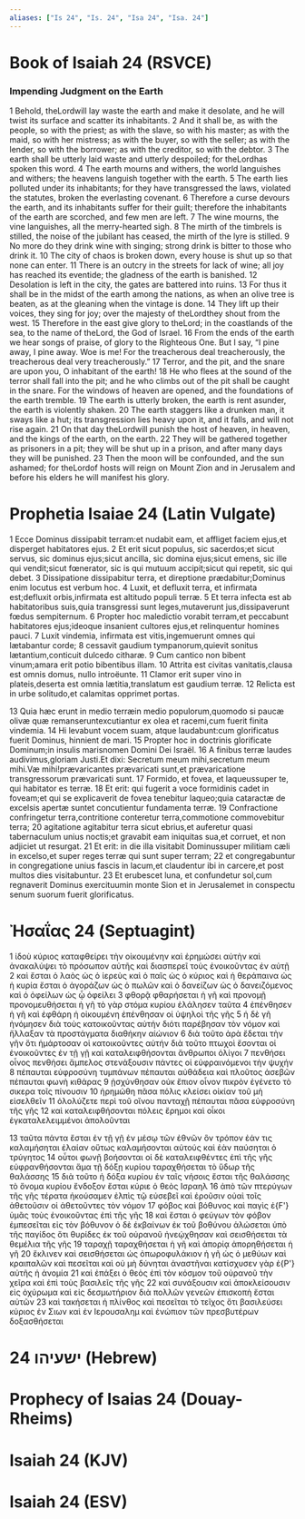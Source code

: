 ```yaml
---
aliases: ["Is 24", "Is. 24", "Isa 24", "Isa. 24"]
---
```



# Book of Isaiah 24 (RSVCE)

### Impending Judgment on the Earth
1 Behold, theLordwill lay waste the earth and make it desolate, and he will twist its surface and scatter its inhabitants.
2 And it shall be, as with the people, so with the priest; as with the slave, so with his master; as with the maid, so with her mistress; as with the buyer, so with the seller; as with the lender, so with the borrower; as with the creditor, so with the debtor.
3 The earth shall be utterly laid waste and utterly despoiled; for theLordhas spoken this word.
4 The earth mourns and withers, the world languishes and withers; the heavens languish together with the earth.
5 The earth lies polluted under its inhabitants; for they have transgressed the laws, violated the statutes, broken the everlasting covenant.
6 Therefore a curse devours the earth, and its inhabitants suffer for their guilt; therefore the inhabitants of the earth are scorched, and few men are left.
7 The wine mourns, the vine languishes, all the merry-hearted sigh.
8 The mirth of the timbrels is stilled, the noise of the jubilant has ceased, the mirth of the lyre is stilled.
9 No more do they drink wine with singing; strong drink is bitter to those who drink it.
10 The city of chaos is broken down, every house is shut up so that none can enter.
11 There is an outcry in the streets for lack of wine; all joy has reached its eventide; the gladness of the earth is banished.
12 Desolation is left in the city, the gates are battered into ruins.
13 For thus it shall be in the midst of the earth among the nations, as when an olive tree is beaten, as at the gleaning when the vintage is done.
14 They lift up their voices, they sing for joy; over the majesty of theLordthey shout from the west.
15 Therefore in the east give glory to theLord; in the coastlands of the sea, to the name of theLord, the God of Israel.
16 From the ends of the earth we hear songs of praise, of glory to the Righteous One. But I say, “I pine away, I pine away. Woe is me! For the treacherous deal treacherously, the treacherous deal very treacherously.”
17 Terror, and the pit, and the snare are upon you, O inhabitant of the earth!
18 He who flees at the sound of the terror shall fall into the pit; and he who climbs out of the pit shall be caught in the snare. For the windows of heaven are opened, and the foundations of the earth tremble.
19 The earth is utterly broken, the earth is rent asunder, the earth is violently shaken.
20 The earth staggers like a drunken man, it sways like a hut; its transgression lies heavy upon it, and it falls, and will not rise again.
21 On that day theLordwill punish the host of heaven, in heaven, and the kings of the earth, on the earth.
22 They will be gathered together as prisoners in a pit; they will be shut up in a prison, and after many days they will be punished.
23 Then the moon will be confounded, and the sun ashamed; for theLordof hosts will reign on Mount Zion and in Jerusalem and before his elders he will manifest his glory.


# Prophetia Isaiae 24 (Latin Vulgate)

1 Ecce Dominus dissipabit terram:et nudabit eam, et affliget faciem ejus,et disperget habitatores ejus.
2 Et erit sicut populus, sic sacerdos;et sicut servus, sic dominus ejus;sicut ancilla, sic domina ejus;sicut emens, sic ille qui vendit;sicut fœnerator, sic is qui mutuum accipit;sicut qui repetit, sic qui debet.
3 Dissipatione dissipabitur terra, et direptione prædabitur;Dominus enim locutus est verbum hoc.
4 Luxit, et defluxit terra, et infirmata est;defluxit orbis,infirmata est altitudo populi terræ.
5 Et terra infecta est ab habitatoribus suis,quia transgressi sunt leges,mutaverunt jus,dissipaverunt fœdus sempiternum.
6 Propter hoc maledictio vorabit terram,et peccabunt habitatores ejus;ideoque insanient cultores ejus,et relinquentur homines pauci.
7 Luxit vindemia, infirmata est vitis,ingemuerunt omnes qui lætabantur corde;
8 cessavit gaudium tympanorum,quievit sonitus lætantium,conticuit dulcedo citharæ.
9 Cum cantico non bibent vinum;amara erit potio bibentibus illam.
10 Attrita est civitas vanitatis,clausa est omnis domus, nullo introëunte.
11 Clamor erit super vino in plateis,deserta est omnia lætitia,translatum est gaudium terræ.
12 Relicta est in urbe solitudo,et calamitas opprimet portas.

13 Quia hæc erunt in medio terræin medio populorum,quomodo si paucæ olivæ quæ remanseruntexcutiantur ex olea et racemi,cum fuerit finita vindemia.
14 Hi levabunt vocem suam, atque laudabunt:cum glorificatus fuerit Dominus, hinnient de mari.
15 Propter hoc in doctrinis glorificate Dominum;in insulis marisnomen Domini Dei Israël.
16 A finibus terræ laudes audivimus,gloriam Justi.Et dixi: Secretum meum mihi,secretum meum mihi.Væ mihi!prævaricantes prævaricati sunt,et prævaricatione transgressorum prævaricati sunt.
17 Formido, et fovea, et laqueussuper te, qui habitator es terræ.
18 Et erit: qui fugerit a voce formidinis cadet in foveam;et qui se explicaverit de fovea tenebitur laqueo;quia cataractæ de excelsis apertæ suntet concutientur fundamenta terræ.
19 Confractione confringetur terra,contritione conteretur terra,commotione commovebitur terra;
20 agitatione agitabitur terra sicut ebrius,et auferetur quasi tabernaculum unius noctis;et gravabit eam iniquitas sua,et corruet, et non adjiciet ut resurgat.
21 Et erit: in die illa visitabit Dominussuper militiam cæli in excelso,et super reges terræ qui sunt super terram;
22 et congregabuntur in congregatione unius fascis in lacum,et claudentur ibi in carcere,et post multos dies visitabuntur.
23 Et erubescet luna, et confundetur sol,cum regnaverit Dominus exercituumin monte Sion et in Jerusalemet in conspectu senum suorum fuerit glorificatus.


# Ἠσαΐας 24 (Septuagint)

1 ἰδοὺ κύριος καταφθείρει τὴν οἰκουμένην καὶ ἐρημώσει αὐτὴν καὶ ἀνακαλύψει τὸ πρόσωπον αὐτῆς καὶ διασπερεῖ τοὺς ἐνοικοῦντας ἐν αὐτῇ
2 καὶ ἔσται ὁ λαὸς ὡς ὁ ἱερεὺς καὶ ὁ παῖς ὡς ὁ κύριος καὶ ἡ θεράπαινα ὡς ἡ κυρία ἔσται ὁ ἀγοράζων ὡς ὁ πωλῶν καὶ ὁ δανείζων ὡς ὁ δανειζόμενος καὶ ὁ ὀφείλων ὡς ᾧ ὀφείλει
3 φθορᾷ φθαρήσεται ἡ γῆ καὶ προνομῇ προνομευθήσεται ἡ γῆ τὸ γὰρ στόμα κυρίου ἐλάλησεν ταῦτα
4 ἐπένθησεν ἡ γῆ καὶ ἐφθάρη ἡ οἰκουμένη ἐπένθησαν οἱ ὑψηλοὶ τῆς γῆς
5 ἡ δὲ γῆ ἠνόμησεν διὰ τοὺς κατοικοῦντας αὐτήν διότι παρέβησαν τὸν νόμον καὶ ἤλλαξαν τὰ προστάγματα διαθήκην αἰώνιον
6 διὰ τοῦτο ἀρὰ ἔδεται τὴν γῆν ὅτι ἡμάρτοσαν οἱ κατοικοῦντες αὐτήν διὰ τοῦτο πτωχοὶ ἔσονται οἱ ἐνοικοῦντες ἐν τῇ γῇ καὶ καταλειφθήσονται ἄνθρωποι ὀλίγοι
7 πενθήσει οἶνος πενθήσει ἄμπελος στενάξουσιν πάντες οἱ εὐφραινόμενοι τὴν ψυχήν
8 πέπαυται εὐφροσύνη τυμπάνων πέπαυται αὐθάδεια καὶ πλοῦτος ἀσεβῶν πέπαυται φωνὴ κιθάρας
9 ᾐσχύνθησαν οὐκ ἔπιον οἶνον πικρὸν ἐγένετο τὸ σικερα τοῖς πίνουσιν
10 ἠρημώθη πᾶσα πόλις κλείσει οἰκίαν τοῦ μὴ εἰσελθεῖν
11 ὀλολύζετε περὶ τοῦ οἴνου πανταχῇ πέπαυται πᾶσα εὐφροσύνη τῆς γῆς
12 καὶ καταλειφθήσονται πόλεις ἔρημοι καὶ οἶκοι ἐγκαταλελειμμένοι ἀπολοῦνται

13 ταῦτα πάντα ἔσται ἐν τῇ γῇ ἐν μέσῳ τῶν ἐθνῶν ὃν τρόπον ἐάν τις καλαμήσηται ἐλαίαν οὕτως καλαμήσονται αὐτούς καὶ ἐὰν παύσηται ὁ τρύγητος
14 οὗτοι φωνῇ βοήσονται οἱ δὲ καταλειφθέντες ἐπὶ τῆς γῆς εὐφρανθήσονται ἅμα τῇ δόξῃ κυρίου ταραχθήσεται τὸ ὕδωρ τῆς θαλάσσης
15 διὰ τοῦτο ἡ δόξα κυρίου ἐν ταῖς νήσοις ἔσται τῆς θαλάσσης τὸ ὄνομα κυρίου ἔνδοξον ἔσται κύριε ὁ θεὸς Ισραηλ
16 ἀπὸ τῶν πτερύγων τῆς γῆς τέρατα ἠκούσαμεν ἐλπὶς τῷ εὐσεβεῖ καὶ ἐροῦσιν οὐαὶ τοῖς ἀθετοῦσιν οἱ ἀθετοῦντες τὸν νόμον
17 φόβος καὶ βόθυνος καὶ παγὶς ἐ{F'} ὑμᾶς τοὺς ἐνοικοῦντας ἐπὶ τῆς γῆς
18 καὶ ἔσται ὁ φεύγων τὸν φόβον ἐμπεσεῖται εἰς τὸν βόθυνον ὁ δὲ ἐκβαίνων ἐκ τοῦ βοθύνου ἁλώσεται ὑπὸ τῆς παγίδος ὅτι θυρίδες ἐκ τοῦ οὐρανοῦ ἠνεῴχθησαν καὶ σεισθήσεται τὰ θεμέλια τῆς γῆς
19 ταραχῇ ταραχθήσεται ἡ γῆ καὶ ἀπορίᾳ ἀπορηθήσεται ἡ γῆ
20 ἔκλινεν καὶ σεισθήσεται ὡς ὀπωροφυλάκιον ἡ γῆ ὡς ὁ μεθύων καὶ κραιπαλῶν καὶ πεσεῖται καὶ οὐ μὴ δύνηται ἀναστῆναι κατίσχυσεν γὰρ ἐ{P'} αὐτῆς ἡ ἀνομία
21 καὶ ἐπάξει ὁ θεὸς ἐπὶ τὸν κόσμον τοῦ οὐρανοῦ τὴν χεῖρα καὶ ἐπὶ τοὺς βασιλεῖς τῆς γῆς
22 καὶ συνάξουσιν καὶ ἀποκλείσουσιν εἰς ὀχύρωμα καὶ εἰς δεσμωτήριον διὰ πολλῶν γενεῶν ἐπισκοπὴ ἔσται αὐτῶν
23 καὶ τακήσεται ἡ πλίνθος καὶ πεσεῖται τὸ τεῖχος ὅτι βασιλεύσει κύριος ἐν Σιων καὶ ἐν Ιερουσαλημ καὶ ἐνώπιον τῶν πρεσβυτέρων δοξασθήσεται


# 24 ישעיהו (Hebrew)


# Prophecy of Isaias 24 (Douay-Rheims)


# Isaiah 24 (KJV)


# Isaiah 24 (ESV)

